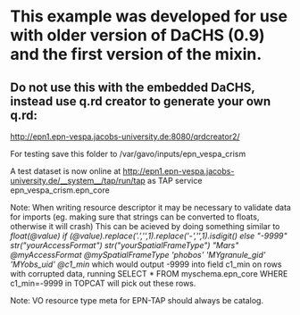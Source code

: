 # This example was developed for use with older version of DaCHS (0.9) and the first version of the mixin.
## Do not use this with the embedded DaCHS, instead use q.rd creator to generate your own q.rd:
http://epn1.epn-vespa.jacobs-university.de:8080/qrdcreator2/


For testing save this folder to /var/gavo/inputs/epn_vespa_crism


A test dataset is now online at
http://epn1.epn-vespa.jacobs-university.de/__system__/tap/run/tap
as TAP service epn_vespa_crism.epn_core


Note:
When writing resource descriptor it may be necessary to validate data for imports 
(eg. making sure that strings can be converted to floats, otherwise it will crash)
This can be acieved by doing something similar to
                <make table="epn_core">
                        <rowmaker idmaps="*">
                                <map key="granule_uid" source="name" />
                                <var key="value" source="Minimum_latitude" />
                                <var key="c1_min">float(@value) if (@value).replace('.','',1).replace('-','',1).isdigit() else "-9999"</var>
                                <var key="myAccessFormat">str("yourAccessFormat")</var>
                                <var key="mySpatialFrameType">str("yourSpatialFrameType")</var>
                                <apply procDef="//epntap2#populate" name="fillepn">
                                        <bind name="target_name">"Mars"</bind>
                                        <bind name="access_format">@myAccessFormat</bind>
                                        <bind name="spatial_frame_type">@mySpatialFrameType</bind>
                                        <bind name="instrument_host_name">'phobos'</bind>
                                        <bind name="granule_gid">'MYgranule_gid'</bind>
                                        <bind name="obs_id">'MYobs_uid'</bind>
                                        <bind name="c1_min">@c1_min</bind>
                                </apply>
                        </rowmaker>
which would output -9999 into field c1_min on rows with corrupted data, running 
SELECT * FROM myschema.epn_core WHERE c1_min=-9999
in TOPCAT will pick out these rows.


Note: VO resource type meta for EPN-TAP should always be catalog.
